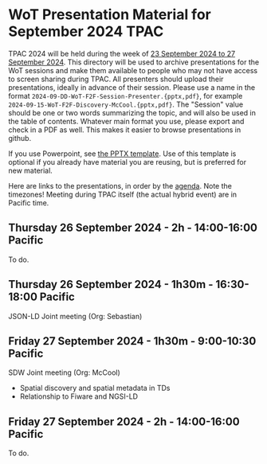 # WoT Presentation Material for September 2024 TPAC
TPAC 2024 will be held during the week of 
[23 September 2024 to 27 September 2024](https://www.w3.org/WoT/IG/wiki/Wiki_for_F2F_2024_planning).
This directory will be used to archive presentations for the WoT sessions
and make them available to people
who may not have access to screen sharing during TPAC.
All presenters should upload their presentations, ideally in advance of their session.
Please use a name in the format `2024-09-DD-WoT-F2F-Session-Presenter.{pptx,pdf}`,
for example `2024-09-15-WoT-F2F-Discovery-McCool.{pptx,pdf}`.  The "Session" value should be one
or two words summarizing the topic, and will also be used in the table of contents.
Whatever main format you use, please export and check in a PDF as well.
This makes it easier to browse presentations in github.

If you use Powerpoint, see 
[the PPTX template](Template-2024-09-DD-WoT-TPAC-Session-Presenter.pptx).
Use of this template is optional if you already have material you are reusing,
but is preferred for new material.

Here are links to the presentations, in order by the
[agenda](https://www.w3.org/WoT/IG/wiki/Wiki_for_F2F_2024_planning#Agenda).
Note the timezones!
Meeting during TPAC itself (the actual hybrid event) are in Pacific time.

## Thursday 26 September 2024 - 2h - 14:00-16:00 Pacific
To do.

## Thursday 26 September 2024 - 1h30m - 16:30-18:00 Pacific
JSON-LD Joint meeting (Org: Sebastian)

## Friday 27 September 2024 - 1h30m - 9:00-10:30 Pacific
SDW Joint meeting (Org: McCool)
* Spatial discovery and spatial metadata in TDs
* Relationship to Fiware and NGSI-LD

## Friday 27 September 2024 - 2h - 14:00-16:00 Pacific
To do.


